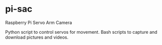 # pi-sac
Raspberry Pi Servo Arm Camera

Python script to control servos for movement.
Bash scripts to capture and download pictures and videos.
